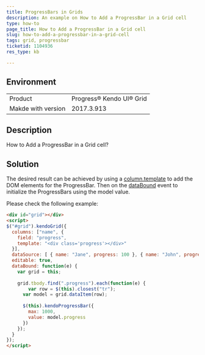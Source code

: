 ```yaml
---
title: ProgressBars in Grids
description: An example on How to Add a ProgressBar in a Grid cell
type: how-to
page_title: How to Add a ProgressBar in a Grid cell
slug: how-to-add-a-progressbar-in-a-grid-cell
tags: grid, progressbar
ticketid: 1104936
res_type: kb

---
```


## Environment
<table>
 <tr>
  <td>Product</td>
  <td>Progress® Kendo UI® Grid</td>
 </tr>
 <tr>
  <td>Makde with version</td>
  <td>2017.3.913</td>
 </tr>
</table>


## Description

How to Add a ProgressBar in a Grid cell?

## Solution

The desired result can be achieved by using a [column.template](https://docs.telerik.com/kendo-ui/api/javascript/ui/grid#configuration-columns.template) to add the DOM elements for the ProgressBar. Then on the [dataBound](https://docs.telerik.com/kendo-ui/api/javascript/ui/grid#events-dataBound) event to initialize the ProgressBars using the model value.

Please check the following example:

````html
<div id="grid"></div>
<script>
$("#grid").kendoGrid({
  columns: ["name", {
  	field: "progress",
    template: "<div class='progress'></div>"
  }],
  dataSource: [ { name: "Jane", progress: 100 }, { name: "John", progress: 200 }],
  editable: true,
  dataBound: function(e) {
  	var grid = this;
    
    grid.tbody.find(".progress").each(function(e) {
    	var row = $(this).closest("tr");
      var model = grid.dataItem(row);
      
      $(this).kendoProgressBar({
      	max: 1000,
        value: model.progress
      })
    });
  }
});
</script>
````
